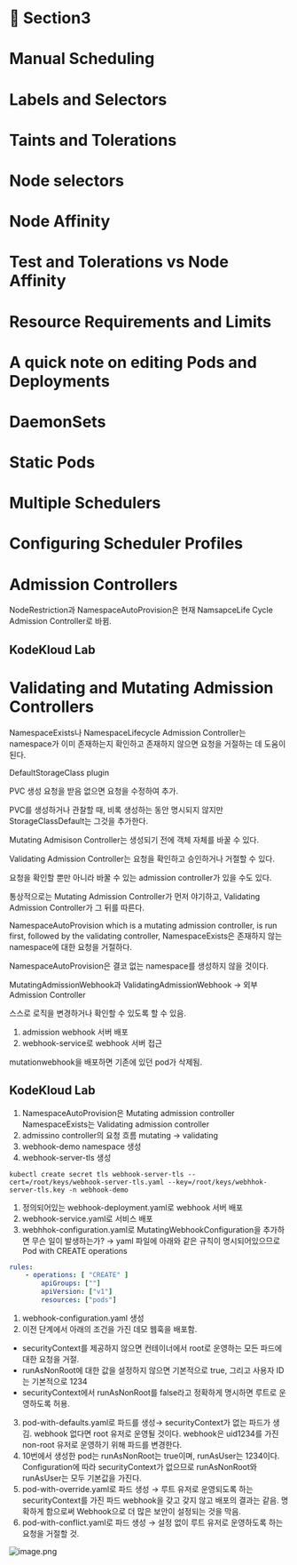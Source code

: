 # 📕 Section3

# Manual Scheduling


# Labels and Selectors


# Taints and Tolerations


# Node selectors


# Node Affinity


# Test and Tolerations vs Node Affinity


# Resource Requirements and Limits


# A quick note on editing Pods and Deployments


# DaemonSets


# Static Pods


# Multiple Schedulers


# Configuring Scheduler Profiles


# Admission Controllers


NodeRestriction과 NamespaceAutoProvision은 현재 NamsapceLife Cycle Admission Controller로 바뀜.


## KodeKloud Lab


# Validating and Mutating Admission Controllers


NamespaceExists나 NamespaceLifecycle Admission Controller는 namespace가 이미 존재하는지 확인하고 존재하지 않으면 요청을 거절하는 데 도움이 된다.


DefaultStorageClass plugin


PVC 생성 요청을 받음 없으면 요청을 수정하여 추가.


PVC를 생성하거나 관찰할 때, 비록 생성하는 동안 명시되지 않지만 StorageClassDefault는 그것을 추가한다.


Mutating Admisison Controller는 생성되기 전에 객체 자체를 바꿀 수 있다.


Validating Admission Controller는 요청을 확인하고 승인하거나 거절할 수 있다.


요청을 확인할 뿐만 아니라 바꿀 수 있는 admission controller가 있을 수도 있다.


통상적으로는 Mutating Admission Controller가 먼저 야기하고, Validating Admission Controller가 그 뒤를 따른다.


NamespaceAutoProvision which is a mutating admission controller, is run first, followed by the validating controller, NamespaceExists은 존재하지 않는 namespace에 대한 요청을 거절하다.


NamespaceAutoProvision은 결코 없는 namespace를 생성하지 않을 것이다.


MutatingAdmissionWebhook과 ValidatingAdmissionWebhook → 외부 Admission Controller


스스로 로직을 변경하거나 확인할 수 있도록 할 수 있음.

1. admission webhook 서버 배포
2. webhook-service로 webhook 서버 접근

mutationwebhook을 배포하면 기존에 있던 pod가 삭제됨.


## KodeKloud Lab

1. NamespaceAutoProvision은 Mutating admission controller
NamespaceExists는 Validating admission controller
2. admissino controller의 요청 흐름
mutating → validating
3. webhook-demo namespace 생성
4. webhook-server-tls 생성

```shell
kubectl create secret tls webhook-server-tls --cert=/root/keys/webhook-server-tls.yaml --key=/root/keys/webhhok-server-tls.key -n webhook-demo
```

1. 정의되어있는 webhook-deployment.yaml로 webhook 서버 배포
2. webhook-service.yaml로 서비스 배포
3. webhhok-configuration.yaml로 MutatingWebhookConfiguration을 추가하면 무슨 일이 발생하는가?
→ yaml 파일에 아래와 같은 규칙이 명시되어있으므로 Pod with CREATE operations

```yaml
rules:
	- operations: [ "CREATE" ]
		apiGroups: [""]
		apiVersion: ["v1"]
		resources: ["pods"]
```

1. webhook-configuration.yaml 생성
2. 이전 단계에서 아래의 조건을 가진 데모 웹훅을 배포함.
- securityContext를 제공하지 않으면 컨테이너에서 root로 운영하는 모든 파드에 대한 요청을 거절.
- runAsNonRoot에 대한 값을 설정하지 않으면 기본적으로 true, 그리고 사용자 ID는 기본적으로 1234
- securityContext에서 runAsNonRoot를 false라고 정확하게 명시하면 루트로 운영하도록 허용.
3. pod-with-defaults.yaml로 파드를 생성→ securityContext가 없는 파드가 생김.
webhook 없다면 root 유저로 운영될 것이다. webhook은 uid1234를 가진 non-root 유저로 운영하기 위해 파드를 변경한다.
4. 10번에서 생성한 pod는 runAsNonRoot는 true이며, runAsUser는 1234이다.
Configuration에 따라 securityContext가 없으므로 runAsNonRoot와 runAsUser는 모두 기본값을 가진다.
5. pod-with-override.yaml로 파드 생성 → 루트 유저로 운영되도록 하는 securityContext를 가진 파드
webhook을 갖고 갖지 않고 배포의 결과는 같음.
명확하게 함으로써 Webhook으로 더 많은 보안이 설정되는 것을 막음.
6. pod-with-conflict.yaml로 파드 생성 → 
설정 없이 루트 유저로 운영하도록 하는 요청을 거절할 것.

![image.png](https://prod-files-secure.s3.us-west-2.amazonaws.com/b2ea2032-00e9-4883-a13b-cb03cf5b2334/501c3b54-0de4-44d6-afe6-eca0c6373e4f/image.png?X-Amz-Algorithm=AWS4-HMAC-SHA256&X-Amz-Content-Sha256=UNSIGNED-PAYLOAD&X-Amz-Credential=ASIAZI2LB4665SNRZJYS%2F20250214%2Fus-west-2%2Fs3%2Faws4_request&X-Amz-Date=20250214T152922Z&X-Amz-Expires=3600&X-Amz-Security-Token=IQoJb3JpZ2luX2VjEAUaCXVzLXdlc3QtMiJHMEUCIQCr81ygYl2kY0j4gZpoV%2FFcu7wMtzgXtU0hRhkJDW%2BHsQIgablbXMfKUGdfXA%2FBP%2FAnEt%2FpgeKLSEV%2BEglgVMqPa6sq%2FwMILRAAGgw2Mzc0MjMxODM4MDUiDD1O1TSj7%2F2ZliqjiyrcA%2FbTz%2FRNkQYDP7DjheOnVNknwX9EiuM46t1e2cG%2FvTVtr2yI53tczHEIWNSD6o7BsSpv4Ux7vmUWMIFn%2FeMxXJyIJPWHCRidSIwNjThHbQ9%2BNG%2FrCoB8%2FfoYlPxC4pFbR%2B8A7%2B%2FQqDHmQM6P%2FZddAh%2FrxgZ6zN%2B4NsnD0CW35ypFqitiPhQ3XptJeoBxj5NRuHG6kSnrrnpfrhNPB7%2BfFZHwfUGonKnI5EWnKgmOfXIMblCrVPXABG%2Fkxk6E%2BhWBBn8mlR09DYSl8VG0YgdFKOrxJmnqOlSrfG9V4KxiF6Dp3V7foO%2Fu8kPYkwJ4%2FCT5Y1ATqxJHyX94dE5emurX4lgGtinSZ71OUhZSHeMH9CgMeXJGhTGr4Mq2Z2lFA6zCJpZsQkWgO3eVP3ey3XIvb%2FOw%2Bbhp%2B3nRwaCTr42Cxh6heobrLHbdAEaEgJO7OcRxyvcdN9ZOb2nn2ZTb%2BhQyGdLXdvihg%2BaP00GQwa3c3aVn8SL8ESlTShZBx%2FrHvxaSrEKRKm4mHw9L0%2B0M0sbtE1Ec0s6Ady2RvKvFOsB1HpzsbklzrTacAZYHQ068H3hrpVngO5yKjAdmhnQlAWgKM2cmSna8hThzyvzP1jzWYirbhk2BKsPeEHaL0jRCMOvqvL0GOqUB8O2tAiWPGHiISH0V744RM%2FeS8zfPIHDdyhhjBsGEvGsvHcBCApcy7q5YbRUYuOrA7KlQO0rGgvgykG9FwYsMEolFwn8gJS8g%2BdgHGjekRRSH7Bh4CblgJdZ8zguHgJmrgNZcg%2B%2BvyxFiGErfizZJLE6PP8IpiuZlJKXuim5J8blDgneF%2FbJnuLaO4svyUuf%2FGzncXHusujRB6RWtaAwxbzFIOYWr&X-Amz-Signature=20d62a9ba36bac9e183a7161a75883e8d85f4317d4c0c2d653803aee6368110b&X-Amz-SignedHeaders=host&x-id=GetObject)

